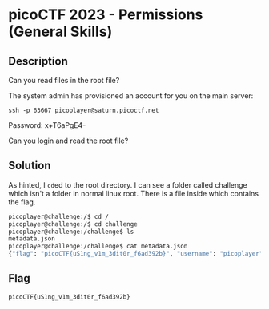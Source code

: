 # picoCTF 2023 - Permissions (General Skills)

## Description

Can you read files in the root file?

The system admin has provisioned an account for you on the main server:

`ssh -p 63667 picoplayer@saturn.picoctf.net`

Password: x+T6aPgE4-

Can you login and read the root file?

## Solution

As hinted, I `cd`ed to the root directory.
I can see a folder called challenge which isn't a folder in normal linux root.
There is a file inside which contains the flag.

```bash
picoplayer@challenge:/$ cd /
picoplayer@challenge:/$ cd challenge
picoplayer@challenge:/challenge$ ls
metadata.json
picoplayer@challenge:/challenge$ cat metadata.json
{"flag": "picoCTF{uS1ng_v1m_3dit0r_f6ad392b}", "username": "picoplayer", "password": "x+T6aPgE4-"}picoplayer@challenge:/challenge$ Connection to saturn.picoctf.net closed by remote host.
```

## Flag

`picoCTF{uS1ng_v1m_3dit0r_f6ad392b}`

